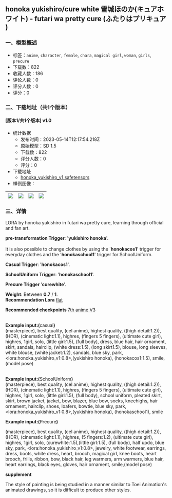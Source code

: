 ## honoka yukishiro/cure white 雪城ほのか(キュアホワイト) - futari wa pretty cure (ふたりはプリキュア )
### 一、模型概述

- 标签：`anime`, `character`, `female`, `chara`, `magical girl`, `woman`, `girls`, `precure`
- 下载数：822
- 收藏人数：186
- 评论人数：0
- 评分人数：0
- 评分：0

### 二、下载地址（共1个版本）

#### [版本1/共1个版本] v1.0

- 统计数据
  - 发布时间：2023-05-14T12:17:54.218Z
  - 原始模型：SD 1.5
  - 下载数：822
  - 评分人数：0
  - 评分：0
- 下载地址
  - [honoka_yukishiro_v1.safetensors](https://civitai.com/api/download/models/70473)
- 样例图像：

| <img src="https://image.civitai.com/xG1nkqKTMzGDvpLrqFT7WA/704c1d2a-f220-4841-a436-36537244e783/width=450/787185.jpeg" /> | <img src="https://image.civitai.com/xG1nkqKTMzGDvpLrqFT7WA/f4aa5d26-3d4c-4fae-8982-85c53802ae6f/width=450/786922.jpeg" /> | <img src="https://image.civitai.com/xG1nkqKTMzGDvpLrqFT7WA/1d524990-a999-4267-8136-1f264ec9b785/width=450/786917.jpeg" /> | <img src="https://image.civitai.com/xG1nkqKTMzGDvpLrqFT7WA/3120351d-14da-4cdd-adae-4f57858adf0f/width=450/786920.jpeg" /> |
| ---- | ---- | ---- | ---- |


### 三、详情
<p>LORA by honoka yukishiro in futari wa pretty cure, learning through official and fan art.</p><p></p><p><strong>pre-transformation Trigger</strong>: '<strong>yukishiro honoka</strong>'.<br /><br />It is also possible to change clothes by using the '<strong>honokacos1</strong>' trigger for everyday clothes and the '<strong>honokaschool1</strong>' trigger for SchoolUniform.</p><p></p><p><strong>Casual Trigger</strong>: '<strong>honokacos1</strong>'.</p><p><strong>SchoolUniform Trigger</strong>: '<strong>honokaschool1</strong>'.</p><p><strong>Precure Trigger </strong>'<strong>curewhite</strong>'.</p><p><strong>Weight</strong>: Between <strong>0.7</strong> / <strong>1</strong>.<br /><strong>Recommendation Lora</strong> <a target="_blank" rel="ugc" href="https://huggingface.co/2vXpSwA7/iroiro-lora/tree/main/release">flat</a></p><p><strong>Recommended checkpoints </strong><a target="_blank" rel="ugc" href="https://huggingface.co/syaimu/7th_Layer/tree/main/7th_anime_v3">7th anime V3</a></p><p><br /><strong>Example input:(</strong>casual<strong>)</strong><br />(masterpiece), best quality, (cel anime), highest quality, ((high detail:1.2)), (HDR), (cinematic light:1.1), highres, (fingers 5 fingers), (ultimate cute girl), highres, 1girl, solo, (little girl:1.5), (full body), dress, blue hair, hair ornament, skirt, sandals, hairclip, (white dress:1.5), (long skirt1.5), blouse, long sleeves, white blouse, (white jacket:1.2), sandals, blue sky, park, &lt;lora:honoka_yukishiro_v1:0.8&gt;,(yukishiro honoka), (honokacos1:1.5), smile, (model pose)</p><p><br /><strong>Example input:(</strong>SchoolUniform<strong>)</strong><br />(masterpiece), best quality, (cel anime), highest quality, ((high detail:1.2)), (HDR), (cinematic light:1.1), highres, (fingers 5 fingers), (ultimate cute girl), highres, 1girl, solo, (little girl:1.5), (full body), school uniform, pleated skirt, skirt, brown jacket, jacket, bow, blazer, blue bow, socks, kneehighs, hair ornament, hairclip, shoes, loafers, bowtie, blue sky, park, &lt;lora:honoka_yukishiro_v1:0.8&gt;,(yukishiro honoka), (honokaschool1), smile</p><p><strong>Example input:(</strong>Precure<strong>)</strong></p><p>(masterpiece), best quality, (cel anime), highest quality, ((high detail:1.2)), (HDR), (cinematic light:1.1), highres, (5 fingers:1.2), (ultimate cute girl), highres, 1girl, solo, (curewhite:1.5),(little girl:1.5), (full body), half updo, blue sky, park, &lt;lora:honoka_yukishiro_v1:0.8&gt;, jewelry, white footwear, earrings, dress, boots, white dress, heart, brooch, magical girl, knee boots, heart brooch, frills, ribbon, bow, black hair, leg warmers, arm warmers, blue hair, heart earrings, black eyes, gloves, hair ornament, smile,(model pose)</p><p></p><p><strong>supplement</strong></p><p>The style of painting is being studied in a manner similar to Toei Animation's animated drawings, so it is difficult to produce other styles.</p>